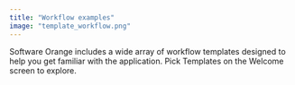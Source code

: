 ```yaml
---
title: "Workflow examples"
image: "template_workflow.png"
---
```


Software Orange includes a wide array of workflow templates designed to help you get familiar with the application. Pick Templates on the Welcome screen to explore.
